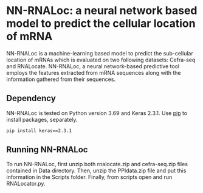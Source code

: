 # NN-RNALoc: a neural network based model to predict the cellular location of mRNA

NN-RNALoc is a machine-learning based model to predict the sub-cellular location of mRNAs which is evaluated on two following datasets: Cefra-seq and RNALocate.  NN-RNALoc, a neural network-based predictive tool employs the features extracted from mRNA sequences along with the information gathered from their sequences.

## Dependency

NN-RNALoc is tested on Python version 3.69 and Keras 2.3.1. Use [pip](https://pip.pypa.io/en/stable/) to install packages, separately.

```bash
pip install keras==2.3.1 
```

## Running NN-RNALoc
To run NN-RNALoc, first unzip both rnalocate.zip and cefra-seq.zip files contained in Data directory. Then, unzip the PPIdata.zip file and put this information in the Scripts folder. Finally, from scripts open and run RNALocator.py.

